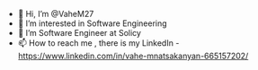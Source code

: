 - 👋 Hi, I’m @VaheM27
- 👀 I’m interested in Software Engineering
- 🌱 I’m Software Engineer at Solicy
- 📫 How to reach me , there is my LinkedIn - https://www.linkedin.com/in/vahe-mnatsakanyan-665157202/
<!---
VaheM27/VaheM27 is a ✨ special ✨ repository because its `README.md` (this file) appears on your GitHub profile.
You can click the Preview link to take a look at your changes.
--->
